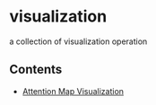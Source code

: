 # visualization
a collection of visualization operation

## Contents
- [Attention Map Visualization](https://github.com/rentainhe/visualization/tree/master/visualize_attention_map)


